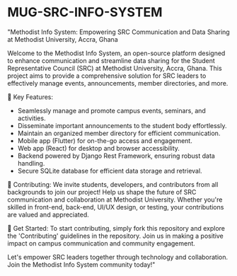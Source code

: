 # MUG-SRC-INFO-SYSTEM
"Methodist Info System: Empowering SRC Communication and Data Sharing at Methodist University, Accra, Ghana

Welcome to the Methodist Info System, an open-source platform designed to enhance communication and streamline data sharing for the Student Representative Council (SRC) at Methodist University, Accra, Ghana. This project aims to provide a comprehensive solution for SRC leaders to effectively manage events, announcements, member directories, and more.

📢 Key Features:
- Seamlessly manage and promote campus events, seminars, and activities.
- Disseminate important announcements to the student body effortlessly.
- Maintain an organized member directory for efficient communication.
- Mobile app (Flutter) for on-the-go access and engagement.
- Web app (React) for desktop and browser accessibility.
- Backend powered by Django Rest Framework, ensuring robust data handling.
- Secure SQLite database for efficient data storage and retrieval.

🤝 Contributing:
We invite students, developers, and contributors from all backgrounds to join our project! Help us shape the future of SRC communication and collaboration at Methodist University. Whether you're skilled in front-end, back-end, UI/UX design, or testing, your contributions are valued and appreciated.

🚀 Get Started:
To start contributing, simply fork this repository and explore the 'Contributing' guidelines in the repository. Join us in making a positive impact on campus communication and community engagement.

Let's empower SRC leaders together through technology and collaboration. Join the Methodist Info System community today!"
